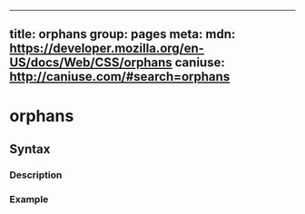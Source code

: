 
  ---
  title: orphans
  group: pages
  meta:
    mdn: https://developer.mozilla.org/en-US/docs/Web/CSS/orphans
    caniuse: http://caniuse.com/#search=orphans
  ---

  # orphans
  <!--- Introduction for orphans, keep it brief and set the overall context -->

  ## Syntax
  <!--- Introduce the various syntax for orphans -->

  ### Description
  <!--- For each major section of syntax, provide a description explaining its usage further -->

  ### Example
  <!--- Provide code examples for the syntax block you're currently describing -->